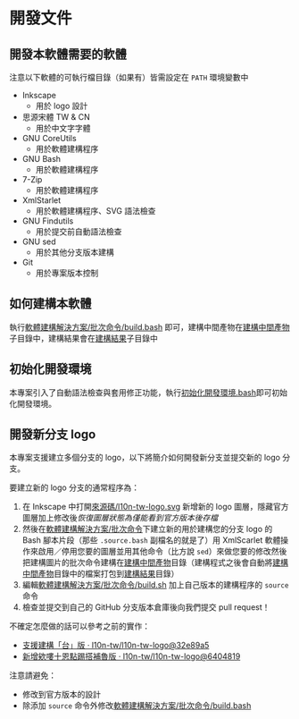 # 開發文件
## 開發本軟體需要的軟體
注意以下軟體的可執行檔目錄（如果有）皆需設定在 `PATH` 環境變數中

* Inkscape
	* 用於 logo 設計
* 思源宋體 TW & CN
	* 用於中文字字體
* GNU CoreUtils
	* 用於軟體建構程序
* GNU Bash
	* 	用於軟體建構程序
* 7-Zip
	* 	用於軟體建構程序
* XmlStarlet
	* 用於軟體建構程序、SVG 語法檢查
* GNU Findutils
	* 用於提交前自動語法檢查
* GNU sed
	* 用於其他分支版本建構
* Git
	* 用於專案版本控制

## 如何建構本軟體
執行[軟體建構解決方案/批次命令/build.bash](../軟體建構解決方案/批次命令/build.bash) 即可，建構中間產物在[建構中間產物](../建構中間產物)子目錄中，建構結果會在[建構結果](../建構結果)子目錄中

## 初始化開發環境
本專案引入了自動語法檢查與套用修正功能，執行[初始化開發環境.bash](../初始化開發環境.bash)即可初始化開發環境。

## 開發新分支 logo
本專案支援建立多個分支的 logo，以下將簡介如何開發新分支並提交新的 logo 分支。

要建立新的 logo 分支的通常程序為：

1. 在 Inkscape 中打開[來源碼/l10n-tw-logo.svg](../來源碼/l10n-tw-logo.svg) 新增新的 logo 圖層，隱藏官方圖層加上修改後*恢復圖層狀態為僅能看到官方版本後存檔*
1. 然後在[軟體建構解決方案/批次命令](../軟體建構解決方案/批次命令)下建立新的用於建構您的分支 logo 的 Bash 腳本片段（那些 `.source.bash` 副檔名的就是了）用 XmlScarlet 軟體操作來啟用／停用您要的圖層並用其他命令（比方說 `sed`）來做您要的修改然後把建構圖片的批次命令建構在[建構中間產物](../建構中間產物)目錄（建構程式之後會自動將[建構中間產物](../建構中間產物)目錄中的檔案打包到[建構結果](../建構結果)目錄）
1. 編輯[軟體建構解決方案/批次命令/build.sh](../軟體建構解決方案/批次命令/build.sh) 加上自己版本的建構程序的 `source` 命令
1. 檢查並提交到自己的 GitHub 分支版本倉庫後向我們提交 pull request！

不確定怎麼做的話可以參考之前的實作：

* [支援建構「台」版 · l10n-tw/l10n-tw-logo@32e89a5](https://github.com/l10n-tw/l10n-tw-logo/commit/32e89a59b58cb585f0229049e47e7005d156a828)
* [新增欸嘍十恩點踢搭補魯版 · l10n-tw/l10n-tw-logo@6404819](https://github.com/l10n-tw/l10n-tw-logo/commit/6404819e4f73d2f5d7f9625fc0cdc21c36746f92)

注意請避免：

* 修改到官方版本的設計
* 除添加 `source` 命令外修改[軟體建構解決方案/批次命令/build.bash](../軟體建構解決方案/批次命令/build.bash)
